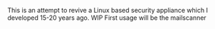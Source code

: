 This is an attempt to revive a Linux based security appliance which I developed 15-20 years ago. WIP
First usage will be the mailscanner
